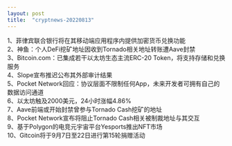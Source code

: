```yaml
---
layout: post
title:  "cryptnews-20220813"
---
```

1、菲律宾联合银行将在其移动端应用程序内提供加密货币兑换功能  
2、神鱼：个人DeFi挖矿地址因收到Tornado相关地址转账遭Aave封禁  
3、Bitcoin.com：已集成若干以太坊生态主流ERC-20 Token，将支持存储和兑换服务  
4、Slope宣布推迟公布其外部审计结果  
5、Pocket Network回应：协议层面不限制任何App，未来开发者可拥有自己的数据访问通道  
6、以太坊触及2000美元，24小时涨幅4.86%  
7、Aave前端或开始封禁曾参与Tornado Cash挖矿的地址  
8、Pocket Network宣布将阻止Tornado Cash相关被制裁地址与其交互  
9、基于Polygon的电竞元宇宙平台Yesports推出NFT市场  
10、Gitcoin将于9月7日至22日进行第15轮捐赠活动  
